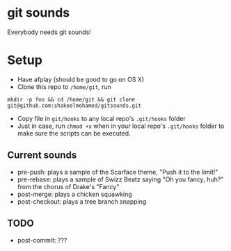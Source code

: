 git sounds
=========

Everybody needs git sounds!

# Setup

* Have afplay (should be good to go on OS X)
* Clone this repo to `/home/git`, run 

```mkdir -p foo && cd /home/git && git clone git@github.com:shakeelmohamed/gitsounds.git```
* Copy file in `git/hooks` to any local repo's `.git/hooks` folder
* Just in case, run `chmod +x` when in your local repo's `.git/hooks` folder to make sure the scripts can be executed.

## Current sounds

* pre-push: plays a sample of the Scarface theme, "Push it to the limit!"
* pre-rebase: plays a sample of Swizz Beatz saying "Oh you fancy, huh?" from the chorus of Drake's "Fancy"
* post-merge: plays a chicken squawking
* post-checkout: plays a tree branch snapping

## TODO

* post-commit: ???